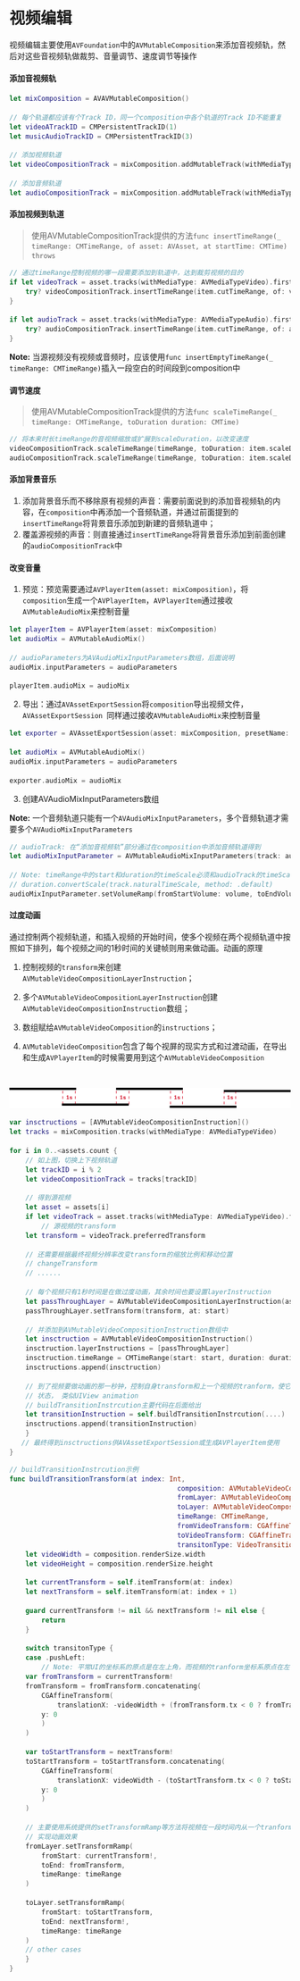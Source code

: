 # 视频编辑
视频编辑主要使用`AVFoundation`中的`AVMutableComposition`来添加音视频轨，然后对这些音视频轨做裁剪、音量调节、速度调节等操作

#### 添加音视频轨
```swift
let mixComposition = AVAVMutableComposition()

// 每个轨道都应该有个Track ID，同一个composition中各个轨道的Track ID不能重复
let videoATrackID = CMPersistentTrackID(1)
let musicAudioTrackID = CMPersistentTrackID(3)

// 添加视频轨道
let videoCompositionTrack = mixComposition.addMutableTrack(withMediaType: AVMediaTypeVideo, preferredTrackID: videoATrackID)

// 添加音频轨道
let audioCompositionTrack = mixComposition.addMutableTrack(withMediaType: AVMediaTypeAudio, preferredTrackID: musicAudioTrackID)
```

#### 添加视频到轨道
> 使用AVMutableCompositionTrack提供的方法`func insertTimeRange(_ timeRange: CMTimeRange, of asset: AVAsset, at startTime: CMTime) throws`  
```swift
// 通过timeRange控制视频的哪一段需要添加到轨道中，达到裁剪视频的目的
if let videoTrack = asset.tracks(withMediaType: AVMediaTypeVideo).first {
    try? videoCompositionTrack.insertTimeRange(item.cutTimeRange, of: videoTrack, at: startTime)
}

if let audioTrack = asset.tracks(withMediaType: AVMediaTypeAudio).first {
    try? audioCompositionTrack.insertTimeRange(item.cutTimeRange, of: audioTrack, at: startTime)	
}
```

**Note:** 当源视频没有视频或音频时，应该使用`func insertEmptyTimeRange(_ timeRange: CMTimeRange)`插入一段空白的时间段到composition中

#### 调节速度
> 使用AVMutableCompositionTrack提供的方法`func scaleTimeRange(_ timeRange: CMTimeRange, toDuration duration: CMTime)`  
```swift
// 将本来时长timeRange的音视频缩放或扩展到scaleDuration，以改变速度
videoCompositionTrack.scaleTimeRange(timeRange, toDuration: item.scaleDuration)
audioCompositionTrack.scaleTimeRange(timeRange, toDuration: item.scaleDuration)
```

#### 添加背景音乐
1. 添加背景音乐而不移除原有视频的声音：需要前面说到的添加音视频轨的内容，在`composition`中再添加一个音频轨道，并通过前面提到的`insertTimeRange`将背景音乐添加到新建的音频轨道中；
2. 覆盖源视频的声音：则直接通过`insertTimeRange`将背景音乐添加到前面创建的`audioCompositionTrack`中

#### 改变音量
1. 预览：预览需要通过`AVPlayerItem(asset: mixComposition)`，将`composition`生成一个`AVPlayerItem`，`AVPlayerItem`通过接收`AVMutableAudioMix`来控制音量

```swift
let playerItem = AVPlayerItem(asset: mixComposition)
let audioMix = AVMutableAudioMix()

// audioParameters为AVAudioMixInputParameters数组，后面说明
audioMix.inputParameters = audioParameters

playerItem.audioMix = audioMix
```

2. 导出：通过`AVAssetExportSession`将`composition`导出视频文件，`AVAssetExportSession `同样通过接收`AVMutableAudioMix`来控制音量

```swift
let exporter = AVAssetExportSession(asset: mixComposition, presetName: AVAssetExportPresetHighestQuality)

let audioMix = AVMutableAudioMix()
audioMix.inputParameters = audioParameters

exporter.audioMix = audioMix
```

3. 创建AVAudioMixInputParameters数组

**Note:** 一个音频轨道只能有一个`AVAudioMixInputParameters`，多个音频轨道才需要多个`AVAudioMixInputParameters`
```swift
// audioTrack: 在“添加音视频轨”部分通过在composition中添加音频轨道得到
let audioMixInputParameter = AVMutableAudioMixInputParameters(track: audioTrack)

// Note: timeRange中的start和duration的timeScale必须和audioTrack的timeScale一致，如不一致，则需要转化
// duration.convertScale(track.naturalTimeScale, method: .default)
audioMixInputParameter.setVolumeRamp(fromStartVolume: volume, toEndVolume: volume, timeRange: timeRange)
```

#### 过度动画
通过控制两个视频轨道，和插入视频的开始时间，使多个视频在两个视频轨道中按照如下排列，每个视频之间的1秒时间的关键帧则用来做动画。动画的原理

1. 控制视频的`transform`来创建`AVMutableVideoCompositionLayerInstruction`；

2. 多个`AVMutableVideoCompositionLayerInstruction`创建`AVMutableVideoCompositionInstruction`数组；

3. 数组赋给`AVMutableVideoComposition`的`instructions`；

4. `AVMutableVideoComposition`包含了每个视屏的现实方式和过渡动画，在导出和生成`AVPlayerItem`的时候需要用到这个`AVMutableVideoComposition `

   ​

<img src='../public/img/Group.png'>

```swift
var insctructions = [AVMutableVideoCompositionInstruction]()
let tracks = mixComposition.tracks(withMediaType: AVMediaTypeVideo)

for i in 0..<assets.count {
    // 如上图，切换上下视频轨道
    let trackID = i % 2
    let videoCompositionTrack = tracks[trackID]

    // 得到源视频
    let asset = assets[i]
    if let videoTrack = asset.tracks(withMediaType: AVMediaTypeVideo).first {
        // 源视频的transform
	let transform = videoTrack.preferredTransform

	// 还需要根据最终视频分辨率改变transform的缩放比例和移动位置
	// changeTransform
	// ......
	
	// 每个视频只有1秒时间是在做过度动画，其余时间也要设置layerInstruction
	let passThroughLayer = AVMutableVideoCompositionLayerInstruction(assetTrack: videoCompositionTrack)
	passThroughLayer.setTransform(transform, at: start)
	
	// 并添加到AVMutableVideoCompositionInstruction数组中
	let insctruction = AVMutableVideoCompositionInstruction()
	insctruction.layerInstructions = [passThroughLayer]
	insctruction.timeRange = CMTimeRange(start: start, duration: duration)
	insctructions.append(insctruction)		
	
	// 到了视频要做动画的那一秒钟，控制自身transform和上一个视频的tranform，使它们在规定时间内从某个状态变成另一个
	// 状态， 类似UIView animation
	// buildTransitionInstrcution主要代码在后面给出
	let transitionInstruction = self.buildTransitionInstrcution(....)
	insctructions.append(transitionInstruction)
    }
   // 最终得到insctructions供AVAssetExportSession或生成AVPlayerItem使用
}
```

```swift
// buildTransitionInstrcution示例
func buildTransitionTransform(at index: Int,
                                          composition: AVMutableVideoComposition,
                                          fromLayer: AVMutableVideoCompositionLayerInstruction,
                                          toLayer: AVMutableVideoCompositionLayerInstruction,
                                          timeRange: CMTimeRange,
                                          fromVideoTransform: CGAffineTransform,
                                          toVideoTransform: CGAffineTransform,
                                          transitonType: VideoTransitionType) {
    let videoWidth = composition.renderSize.width
    let videoHeight = composition.renderSize.height
    
    let currentTransform = self.itemTransform(at: index)
    let nextTransform = self.itemTransform(at: index + 1)
    
    guard currentTransform != nil && nextTransform != nil else {
        return
    }

    switch transitonType {
    case .pushLeft:
        // Note: 平常UI的坐标系的原点是在左上角，而视频的tranform坐标系原点在左下角
	var fromTransform = currentTransform!
	fromTransform = fromTransform.concatenating(
	    CGAffineTransform(
	        translationX: -videoWidth + (fromTransform.tx < 0 ? fromTransform.tx : 0),
		y: 0
	    )
	)
	
	var toStartTransform = nextTransform!
	toStartTransform = toStartTransform.concatenating(
	    CGAffineTransform(
	        translationX: videoWidth - (toStartTransform.tx < 0 ? toStartTransform.tx : 0),
		y: 0
	    )
	)
	
	// 主要使用系统提供的setTransformRamp等方法将视频在一段时间内从一个tranform转变到另一个transform
	// 实现动画效果
	fromLayer.setTransformRamp(
	    fromStart: currentTransform!,
	    toEnd: fromTransform,
	    timeRange: timeRange
	)
	
	toLayer.setTransformRamp(
	    fromStart: toStartTransform,
	    toEnd: nextTransform!,
	    timeRange: timeRange
	)
	// other cases
    }
}
```
